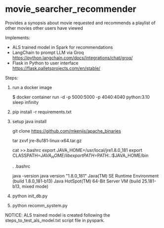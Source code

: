 # movie_searcher_recommender
Provides a synopsis about movie requested and recommends a playlist of other movies other users have viewed

Implements:
- ALS trained model in Spark for recommendations
- LangChain to prompt LLM via Groq https://python.langchain.com/docs/integrations/chat/groq/
- Flask in Python to user interface https://flask.palletsprojects.com/en/stable/

Steps:

1) run a docker image

   $ docker container run -d -p 5000:5000 -p 4040:4040 python:3.10 sleep infinity
   
2) pip install -r requirements.txt

3) setup java install

   git clone https://github.com/mkenjis/apache_binaries
   
   tar zxvf jre-8u181-linux-x64.tar.gz
   
   cat >>.bashrc
   export JAVA_HOME=/usr/local/jre1.8.0_181
   export CLASSPATH=$JAVA_HOME/lib
   export PATH=$PATH:.:$JAVA_HOME/bin
   <Ctrl-D>

   . .bashrc
   
   java -version
   java version "1.8.0_181"
   Java(TM) SE Runtime Environment (build 1.8.0_181-b13)
   Java HotSpot(TM) 64-Bit Server VM (build 25.181-b13, mixed mode)

3) python init_db.py

4) python recomm_system.py


NOTICE: ALS trained model is created following the steps_to_test_als_model.txt script file in pyspark.